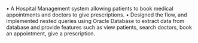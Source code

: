 • A Hospital Management system allowing patients to book medical appointments and doctors to give prescriptions.
• Designed the flow, and implemented nested queries using Oracle Database to extract data from database and
provide features such as view patients, search doctors, book an appointment, give a prescription.

